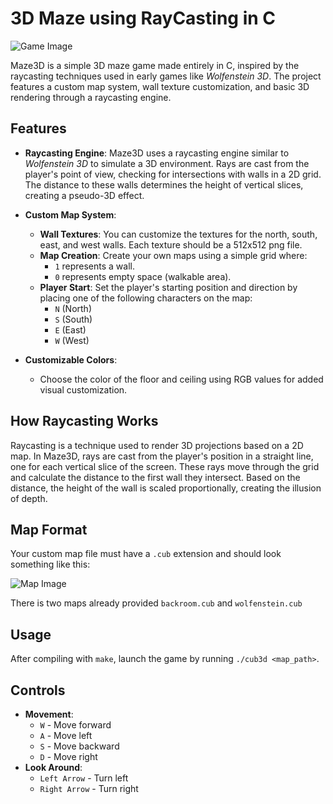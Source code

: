 # 3D Maze using RayCasting in C

![Game Image](https://i.imgur.com/x8fbLiL.png)

Maze3D is a simple 3D maze game made entirely in C, inspired by the raycasting techniques used in early games like *Wolfenstein 3D*. The project features a custom map system, wall texture customization, and basic 3D rendering through a raycasting engine.

## Features

- **Raycasting Engine**: Maze3D uses a raycasting engine similar to *Wolfenstein 3D* to simulate a 3D environment. Rays are cast from the player's point of view, checking for intersections with walls in a 2D grid. The distance to these walls determines the height of vertical slices, creating a pseudo-3D effect.
  
- **Custom Map System**:
  - **Wall Textures**: You can customize the textures for the north, south, east, and west walls. Each texture should be a 512x512 png file.
  - **Map Creation**: Create your own maps using a simple grid where:
    - `1` represents a wall.
    - `0` represents empty space (walkable area).
  - **Player Start**: Set the player's starting position and direction by placing one of the following characters on the map:
    - `N` (North)
    - `S` (South)
    - `E` (East)
    - `W` (West)
  
- **Customizable Colors**:
  - Choose the color of the floor and ceiling using RGB values for added visual customization.

## How Raycasting Works

Raycasting is a technique used to render 3D projections based on a 2D map. In Maze3D, rays are cast from the player's position in a straight line, one for each vertical slice of the screen. These rays move through the grid and calculate the distance to the first wall they intersect. Based on the distance, the height of the wall is scaled proportionally, creating the illusion of depth.

## Map Format

Your custom map file must have a `.cub` extension and should look something like this:

![Map Image](https://i.imgur.com/SApI7Rd.png)

There is two maps already provided `backroom.cub` and `wolfenstein.cub`

## Usage

After compiling with `make`, launch the game by running `./cub3d <map_path>`.

## Controls

- **Movement**:
  - `W` - Move forward
  - `A` - Move left
  - `S` - Move backward
  - `D` - Move right
- **Look Around**:
  - `Left Arrow` - Turn left
  - `Right Arrow` - Turn right


